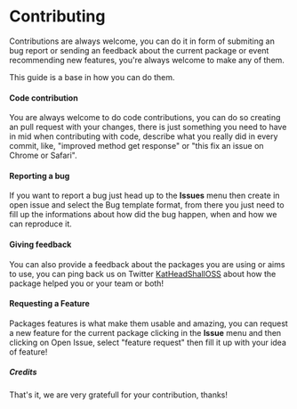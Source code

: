 # Contributing

Contributions are always welcome, you can do it in form of submiting an bug report or sending an feedback about the current package or event recommending new features,
you're always welcome to make any of them.

This guide is a base in how you can do them.

#### Code contribution

You are always welcome to do code contributions, you can do so creating an pull request with your changes, there is just something you need to have in mid when contributing with code,
describe what you really did in every commit, like, "improved method get response" or "this fix an issue on Chrome or Safari".

#### Reporting a bug

If you want to report a bug just head up to the **Issues** menu then create in open issue and select the Bug template format, from there you just need to fill up
the informations about how did the bug happen, when and how we can reproduce it.

#### Giving feedback

You can also provide a feedback about the packages you are using or aims to use, you can ping back us on Twitter [KatHeadShallOSS](https://twitter.com/KatHeadShallOSS) about how the package helped you or your team or both!

#### Requesting a Feature

Packages features is what make them usable and amazing, you can request a new feature for the current package clicking in the **Issue** menu and then clicking on Open Issue, select "feature request" then
fill it up with your idea of feature!

##### Credits

That's it, we are very gratefull for your contribution, thanks!
